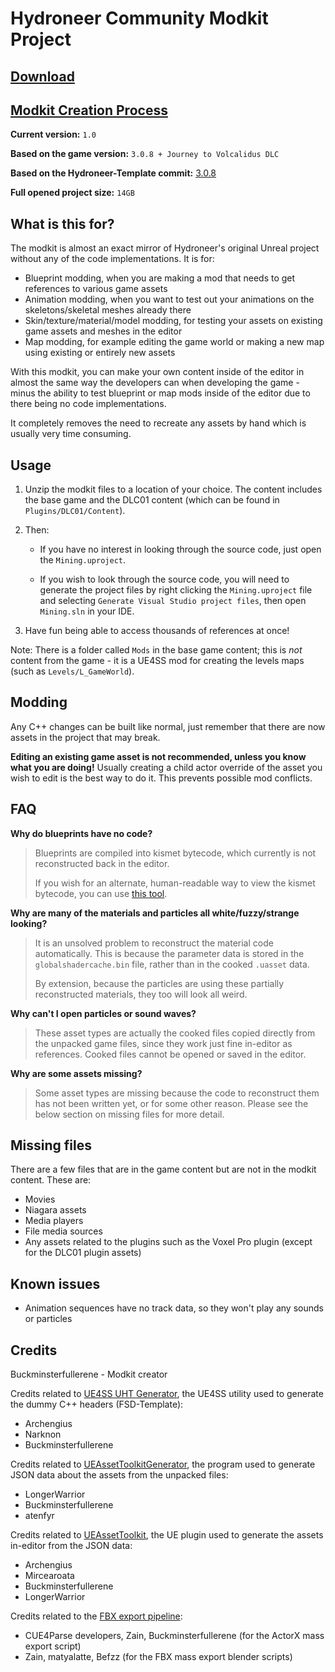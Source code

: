 # Hydroneer Community Modkit Project

## [Download](https://drive.google.com/file/d/15-ELLy3XoBh45doDdZQqv4b8G5Lvs1Pl/view?usp=sharing)

## [Modkit Creation Process](https://www.twitch.tv/videos/2192292674)

**Current version:** `1.0`

**Based on the game version:** `3.0.8 + Journey to Volcalidus DLC`

**Based on the Hydroneer-Template commit:** [3.0.8](https://github.com/Buckminsterfullerene02/Hydroneer-Template/commit/0ea4be0995076d116fdb51ad73e839d1a09f08ab)

**Full opened project size:** `14GB`

## What is this for?

The modkit is almost an exact mirror of Hydroneer's original Unreal project without any of the code implementations. It is for:
- Blueprint modding, when you are making a mod that needs to get references to various game assets
- Animation modding, when you want to test out your animations on the skeletons/skeletal meshes already there
- Skin/texture/material/model modding, for testing your assets on existing game assets and meshes in the editor
- Map modding, for example editing the game world or making a new map using existing or entirely new assets 

With this modkit, you can make your own content inside of the editor in almost the same way the developers can when developing the game - minus the ability to test blueprint or map mods inside of the editor due to there being no code implementations.

It completely removes the need to recreate any assets by hand which is usually very time consuming.

## Usage

1. Unzip the modkit files to a location of your choice. The content includes the base game and the DLC01 content (which can be found in `Plugins/DLC01/Content`).

2. Then:
    - If you have no interest in looking through the source code, just open the `Mining.uproject`.

    - If you wish to look through the source code, you will need to generate the project files by right clicking the `Mining.uproject` file and selecting `Generate Visual Studio project files`, then open `Mining.sln` in your IDE.

3. Have fun being able to access thousands of references at once!

Note: There is a folder called `Mods` in the base game content; this is *not* content from the game - it is a UE4SS mod for creating the levels maps (such as `Levels/L_GameWorld`).

## Modding

Any C++ changes can be built like normal, just remember that there are now assets in the project that may break.

**Editing an existing game asset is not recommended, unless you know what you are doing!** Usually creating a child actor override of the asset you wish to edit is the best way to do it. This prevents possible mod conflicts.

## FAQ

**Why do blueprints have no code?**

> Blueprints are compiled into kismet bytecode, which currently is not reconstructed back in the editor.
>
> If you wish for an alternate, human-readable way to view the kismet bytecode, you can use [this tool](https://github.com/trumank/kismet-analyzer).

**Why are many of the materials and particles all white/fuzzy/strange looking?**

> It is an unsolved problem to reconstruct the material code automatically. This is because the parameter data is stored in the `globalshadercache.bin` file, rather than in the cooked `.uasset` data. 
>
> By extension, because the particles are using these partially reconstructed materials, they too will look all weird.

**Why can't I open particles or sound waves?**

> These asset types are actually the cooked files copied directly from the unpacked game files, since they work just fine in-editor as references. Cooked files cannot be opened or saved in the editor.

**Why are some assets missing?**

> Some asset types are missing because the code to reconstruct them has not been written yet, or for some other reason. Please see the below section on missing files for more detail.

## Missing files

There are a few files that are in the game content but are not in the modkit content. These are:
- Movies
- Niagara assets
- Media players
- File media sources
- Any assets related to the plugins such as the Voxel Pro plugin (except for the DLC01 plugin assets)

## Known issues

- Animation sequences have no track data, so they won't play any sounds or particles

## Credits

Buckminsterfullerene - Modkit creator

Credits related to [UE4SS UHT Generator](https://docs.ue4ss.com/guides/generating-uht-compatible-headers.html), the UE4SS utility used to generate the dummy C++ headers (FSD-Template):
- Archengius
- Narknon
- Buckminsterfullerene

Credits related to [UEAssetToolkitGenerator](https://github.com/LongerWarrior/UEAssetToolkitGenerator), the program used to generate JSON data about the assets from the unpacked files:
- LongerWarrior
- Buckminsterfullerene
- atenfyr

Credits related to [UEAssetToolkit](https://github.com/Buckminsterfullerene02/UEAssetToolkit-Fixes), the UE plugin used to generate the assets in-editor from the JSON data:
- Archengius
- Mircearoata
- Buckminsterfullerene
- LongerWarrior

Credits related to the [FBX export pipeline](https://github.com/LongerWarrior/UEAssetToolkitGenerator/wiki/Generating-FBX):
- CUE4Parse developers, Zain, Buckminsterfullerene (for the ActorX mass export script)
- Zain, matyalatte, Befzz (for the FBX mass export blender scripts)
